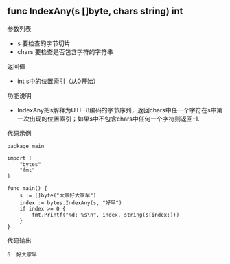 ## func IndexAny(s []byte, chars string) int

参数列表

- s 要检查的字节切片
- chars 要检查是否包含字符的字符串

返回值

- int s中的位置索引（从0开始）

功能说明

- IndexAny把s解释为UTF-8编码的字节序列，返回chars中任一个字符在s中第一次出现的位置索引；如果s中不包含chars中任何一个字符则返回-1.

代码示例

	package main
	
	import (
		"bytes"
		"fmt"
	)
	
	func main() {
		s := []byte("大家好大家早")
		index := bytes.IndexAny(s, "好早")
		if index >= 0 {
			fmt.Printf("%d: %s\n", index, string(s[index:]))
		}
	}
	
代码输出

	6: 好大家早
